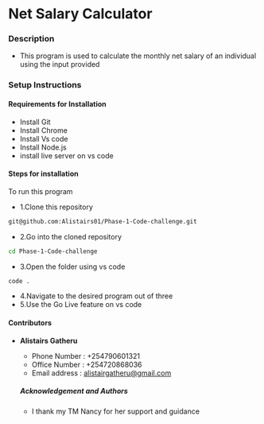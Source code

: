 # Net Salary Calculator

### Description
- This program is used to calculate the monthly net salary of an individual using the input provided 


### Setup Instructions 

#### Requirements for Installation
* Install Git
* Install Chrome
* Install Vs code 
* Install Node.js
* install live server on vs code

#### Steps for installation
To run this program

* 1.Clone this repository
```bash
git@github.com:Alistairs01/Phase-1-Code-challenge.git
```
* 2.Go into the cloned repository
```bash
cd Phase-1-Code-challenge
```
* 3.Open the folder using vs code
```bash
code .
```
* 4.Navigate to the desired program out of three
* 5.Use the Go Live feature on vs code

#### Contributors

- **Alistairs Gatheru**
  - Phone Number : +254790601321
  - Office Number : +254720868036
  - Email address : alistairgatheru@gmail.com

  ##### Acknowledgement and Authors 
  - I thank my TM Nancy for her support and guidance
